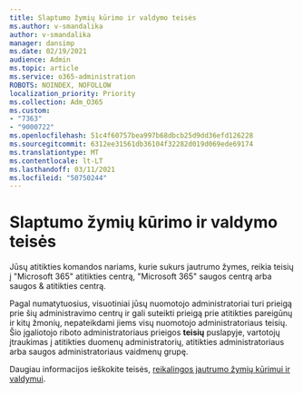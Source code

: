 ```yaml
---
title: Slaptumo žymių kūrimo ir valdymo teisės
ms.author: v-smandalika
author: v-smandalika
manager: dansimp
ms.date: 02/19/2021
audience: Admin
ms.topic: article
ms.service: o365-administration
ROBOTS: NOINDEX, NOFOLLOW
localization_priority: Priority
ms.collection: Adm_O365
ms.custom:
- "7363"
- "9000722"
ms.openlocfilehash: 51c4f60757bea997b68dbcb25d9dd36efd126228
ms.sourcegitcommit: 6312ee31561db36104f32282d019d069ede69174
ms.translationtype: MT
ms.contentlocale: lt-LT
ms.lasthandoff: 03/11/2021
ms.locfileid: "50750244"
---
```

# <a name="permissions-required-to-create-and-manage-sensitivity-labels"></a>Slaptumo žymių kūrimo ir valdymo teisės

Jūsų atitikties komandos nariams, kurie sukurs jautrumo žymes, reikia teisių į "Microsoft 365" atitikties centrą, "Microsoft 365" saugos centrą arba saugos & atitikties centrą.

Pagal numatytuosius, visuotiniai jūsų nuomotojo administratoriai turi prieigą prie šių administravimo centrų ir gali suteikti prieigą prie atitikties pareigūnų ir kitų žmonių, nepateikdami jiems visų nuomotojo administratoriaus teisių. Šio įgaliotojo riboto administratoriaus prieigos **teisių** puslapyje, vartotojų įtraukimas į atitikties duomenų administratorių, atitikties administratoriaus arba saugos administratoriaus vaidmenų grupę.

Daugiau informacijos ieškokite teisės, [reikalingos jautrumo žymių kūrimui ir valdymui](https://docs.microsoft.com/microsoft-365/compliance/get-started-with-sensitivity-labels).